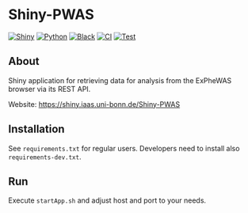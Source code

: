 # Shiny-PWAS

[![Shiny](https://img.shields.io/badge/Shiny-1.4.0-brightgreen?style=flat-square)](#)
[![Python](https://img.shields.io/badge/Python-3.10.12-3776AB?style=flat-square&logo=python&logoColor=white)](#)
[![Black](https://img.shields.io/badge/code%20style-black-000000.svg?style=flat-square)](https://github.com/psf/black)
[![CI](https://github.com/stephanmg/Shiny-PWAS/actions/workflows/ci.yml/badge.svg)](https://github.com/stephanmg/Shiny-PWAS/actions/workflows/ci.yml)
[![Test](https://github.com/stephanmg/Shiny-PWAS/actions/workflows/pytest.yml/badge.svg)](https://github.com/stephanmg/Shiny-PWAS/actions/workflows/pytest.yml)

## About

Shiny application for retrieving data for analysis from the ExPheWAS browser via its REST API.

Website: https://shiny.iaas.uni-bonn.de/Shiny-PWAS

## Installation

See `requirements.txt` for regular users. Developers need to install also `requirements-dev.txt`.

## Run

Execute `startApp.sh` and adjust host and port to your needs.
